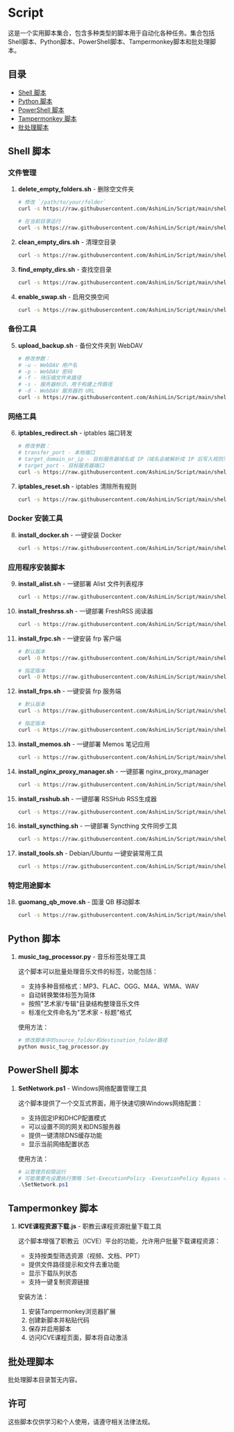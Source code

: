 # Script

这是一个实用脚本集合，包含多种类型的脚本用于自动化各种任务。集合包括Shell脚本、Python脚本、PowerShell脚本、Tampermonkey脚本和批处理脚本。

## 目录

- [Shell 脚本](#shell-脚本)
- [Python 脚本](#python-脚本)
- [PowerShell 脚本](#powershell-脚本)
- [Tampermonkey 脚本](#tampermonkey-脚本)
- [批处理脚本](#批处理脚本)

## Shell 脚本

### 文件管理
1. **delete_empty_folders.sh** - 删除空文件夹
   ```bash
   # 修改 `/path/to/your/folder`
   curl -s https://raw.githubusercontent.com/AshinLin/Script/main/shell/delete_empty_folders.sh | bash -s /path/to/your/folder
   
   # 在当前目录运行
   curl -s https://raw.githubusercontent.com/AshinLin/Script/main/shell/delete_empty_folders.sh | bash -s .
   ```

2. **clean_empty_dirs.sh** - 清理空目录
   ```bash
   curl -s https://raw.githubusercontent.com/AshinLin/Script/main/shell/clean_empty_dirs.sh | bash
   ```

3. **find_empty_dirs.sh** - 查找空目录
   ```bash
   curl -s https://raw.githubusercontent.com/AshinLin/Script/main/shell/find_empty_dirs.sh | bash
   ```

4. **enable_swap.sh** - 启用交换空间
   ```bash
   curl -s https://raw.githubusercontent.com/AshinLin/Script/main/shell/enable_swap.sh | bash
   ```

### 备份工具
5. **upload_backup.sh** - 备份文件夹到 WebDAV
   ```bash
   # 修改参数：  
   # -u - WebDAV 用户名  
   # -p - WebDAV 密码  
   # -f - 待压缩文件夹路径  
   # -s - 服务器标识，用于构建上传路径  
   # -d - WebDAV 服务器的 URL  
   curl -s https://raw.githubusercontent.com/AshinLin/Script/main/shell/upload_backup.sh | bash -s -- -u your_username -p your_password -s your_server_id -d https://dav.com/dav -f /path/to/folder
   ```

### 网络工具
6. **iptables_redirect.sh** - iptables 端口转发
   ```bash
   # 修改参数：  
   # transfer_port - 本地端口  
   # target_domain_or_ip - 目标服务器域名或 IP（域名会被解析成 IP 后写入规则）  
   # target_port - 目标服务器端口  
   curl -s https://raw.githubusercontent.com/AshinLin/Script/main/shell/iptables_redirect.sh | bash -s <transfer_port> <target_domain_or_ip> <target_port>
   ```

7. **iptables_reset.sh** - iptables 清除所有规则
   ```bash
   curl -s https://raw.githubusercontent.com/AshinLin/Script/main/shell/iptables_reset.sh | bash
   ```

### Docker 安装工具
8. **install_docker.sh** - 一键安装 Docker
   ```bash
   curl -s https://raw.githubusercontent.com/AshinLin/Script/main/shell/install_docker.sh | bash
   ```

### 应用程序安装脚本
9. **install_alist.sh** - 一键部署 Alist 文件列表程序
   ```bash
   curl -s https://raw.githubusercontent.com/AshinLin/Script/main/shell/install_alist.sh | bash
   ```

10. **install_freshrss.sh** - 一键部署 FreshRSS 阅读器
    ```bash
    curl -s https://raw.githubusercontent.com/AshinLin/Script/main/shell/install_freshrss.sh | bash
    ```

11. **install_frpc.sh** - 一键安装 frp 客户端
    ```bash
    # 默认版本
    curl -O https://raw.githubusercontent.com/AshinLin/Script/main/shell/install_frpc.sh && chmod +x install_frpc.sh && ./install_frpc.sh
    
    # 指定版本
    curl -O https://raw.githubusercontent.com/AshinLin/Script/main/shell/install_frpc.sh && chmod +x install_frpc.sh && ./install_frpc.sh 0.61.1
    ```

12. **install_frps.sh** - 一键安装 frp 服务端
    ```bash
    # 默认版本
    curl -s https://raw.githubusercontent.com/AshinLin/Script/main/shell/install_frps.sh | bash
    
    # 指定版本
    curl -s https://raw.githubusercontent.com/AshinLin/Script/main/shell/install_frps.sh | bash -s 0.61.1
    ```

13. **install_memos.sh** - 一键部署 Memos 笔记应用
    ```bash
    curl -s https://raw.githubusercontent.com/AshinLin/Script/main/shell/install_memos.sh | bash
    ```

14. **install_nginx_proxy_manager.sh** - 一键部署 nginx_proxy_manager
    ```bash
    curl -s https://raw.githubusercontent.com/AshinLin/Script/main/shell/install_nginx_proxy_manager.sh | bash
    ```

15. **install_rsshub.sh** - 一键部署 RSSHub RSS生成器
    ```bash
    curl -s https://raw.githubusercontent.com/AshinLin/Script/main/shell/install_rsshub.sh | bash
    ```

16. **install_syncthing.sh** - 一键部署 Syncthing 文件同步工具
    ```bash
    curl -s https://raw.githubusercontent.com/AshinLin/Script/main/shell/install_syncthing.sh | bash
    ```

17. **install_tools.sh** - Debian/Ubuntu 一键安装常用工具
    ```bash
    curl -s https://raw.githubusercontent.com/AshinLin/Script/main/shell/install_tools.sh | bash
    ```

### 特定用途脚本
18. **guomang_qb_move.sh** - 国漫 QB 移动脚本
    ```bash
    curl -s https://raw.githubusercontent.com/AshinLin/Script/main/shell/guomang_qb_move.sh | bash
    ```

## Python 脚本

1. **music_tag_processor.py** - 音乐标签处理工具
   
   这个脚本可以批量处理音乐文件的标签，功能包括：
   - 支持多种音频格式：MP3、FLAC、OGG、M4A、WMA、WAV
   - 自动转换繁体标签为简体
   - 按照"艺术家/专辑"目录结构整理音乐文件
   - 标准化文件命名为"艺术家 - 标题"格式
   
   使用方法：
   ```python
   # 修改脚本中的source_folder和destination_folder路径
   python music_tag_processor.py
   ```

## PowerShell 脚本

1. **SetNetwork.ps1** - Windows网络配置管理工具
   
   这个脚本提供了一个交互式界面，用于快速切换Windows网络配置：
   - 支持固定IP和DHCP配置模式
   - 可以设置不同的网关和DNS服务器
   - 提供一键清除DNS缓存功能
   - 显示当前网络配置状态
   
   使用方法：
   ```powershell
   # 以管理员权限运行
   # 可能需要先设置执行策略：Set-ExecutionPolicy -ExecutionPolicy Bypass -Scope Process
   .\SetNetwork.ps1
   ```

## Tampermonkey 脚本

1. **ICVE课程资源下载.js** - 职教云课程资源批量下载工具
   
   这个脚本增强了职教云（ICVE）平台的功能，允许用户批量下载课程资源：
   - 支持按类型筛选资源（视频、文档、PPT）
   - 提供文件路径提示和文件去重功能
   - 显示下载队列状态
   - 支持一键复制资源链接
   
   安装方法：
   1. 安装Tampermonkey浏览器扩展
   2. 创建新脚本并粘贴代码
   3. 保存并启用脚本
   4. 访问ICVE课程页面，脚本将自动激活

## 批处理脚本

批处理脚本目录暂无内容。


## 许可

这些脚本仅供学习和个人使用，请遵守相关法律法规。